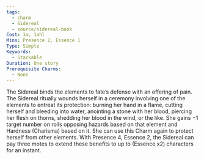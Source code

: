 ```yaml
---
tags:
  - charm
  - Sidereal
  - source/sidereal-book
Cost: 1m, 1ahl
Mins: Presence 2, Essence 1
Type: Simple
Keywords:
  - Stackable
Duration: One story
Prerequisite Charms:
  - None
---
```

The Sidereal binds the elements to fate’s defense with an offering of pain. The Sidereal ritually wounds herself in a ceremony involving one of the elements to entreat its protection: burning her hand in a flame, cutting herself and bleeding into water, anointing a stone with her blood, piercing her flesh on thorns, shedding her blood in the wind, or the like. She gains −1 target number on rolls opposing hazards based on that element and Hardness (Charisma) based on it. She can use this Charm again to protect herself from other elements. With Presence 4, Essence 2, the Sidereal can pay three motes to extend these benefits to up to (Essence x2) characters for an instant.
